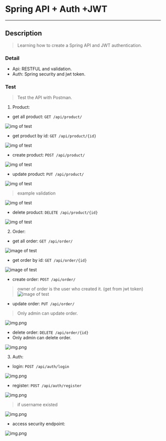 # Spring API + Auth +JWT

---
## Description
> Learning how to create a Spring API and JWT authentication.
### Detail
- Api: RESTFUL and validation.
- Auth: Spring security and jwt token.
### Test

> Test the API with Postman.
1. Product:
- get all product: `GET /api/product/`

![img of test](previews/product_get_all.png)

- get product by id: `GET /api/product/{id}`

![img of test](previews/product_get_by_id.png)

- create product: `POST /api/product/`

![img of test](previews/product_create.png)

- update product: `PUT /api/product/`

![img of test](previews/product_update.png)
> example validation
>
![img of test](previews/product_update_validation.png)

- delete product: `DELETE /api/product/{id}`

![img of test](previews/product_delete.png)

2. Order:
- get all order: `GET /api/order/`

![image of test](previews/order_get_all.png)

- get order by id: `GET /api/order/{id}`

![image of test](previews/order_get_by_id.png)

- create order: `POST /api/order/`
> owner of order is the user who created it. (get from jwt token)
![image of test](previews/order_create.png)

- update order: `PUT /api/order/`
> Only admin can update order.
> 
![img.png](previews/order_update.png)

- delete order: `DELETE /api/order/{id}`
- Only admin can delete order.

![img.png](previews/order_delete.png)

3. Auth:
- login: `POST /api/auth/login`

![img.png](previews/login.png)

- register: `POST /api/auth/register`

![img.png](previews/register.png)
> if username existed
> 
![img.png](previews/register_existed.png)

- access security endpoint:

![img.png](previews/access_secure.png)
